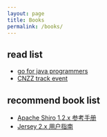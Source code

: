 ```yaml
---
layout: page
title: Books
permalink: /books/
---
```


## read list

* [go for java programmers](https://talks.golang.org/2015/go-for-java-programmers.slide#1)
* [CNZZ track event](http://open.cnzz.com/a/api/trackevent/)

## recommend book list

* [Apache Shiro 1.2.x 参考手册](http://waylau.com/apache-shiro-1.2.x-reference/)
* [Jersey 2.x 用户指南](https://github.com/waylau/Jersey-2.x-User-Guide)
